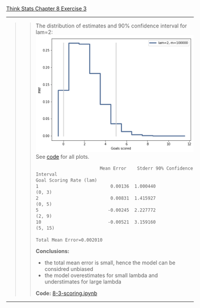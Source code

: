 [Think Stats Chapter 8 Exercise 3](http://greenteapress.com/thinkstats2/html/thinkstats2009.html#toc77)

---

>> The distribution of estimates and 90% confidence interval for lam=2:
>> ![8-3-scoring-plot-2.png](8-3-scoring-plot-2.png)
>> See [code](8-3-scoring.ipynb) for all plots.
>>
>> ```
>>                         Mean Error    Stderr 90% Confidence Interval
>>Goal Scoring Rate (lam)                                              
>>1                           0.00136  1.000440                  (0, 3)
>>2                           0.00831  1.415927                  (0, 5)
>>5                          -0.00245  2.227772                  (2, 9)
>>10                         -0.00521  3.159160                 (5, 15)
>>
>>Total Mean Error=0.002010
>> ```
>> **Conclusions:**  
>>  - the total mean error is small, hence the model can be considred unbiased
>>  - the model overestimates for small lambda and understimates for large lambda
>>
>> **Code:** [8-3-scoring.ipynb](8-3-scoring.ipynb)
---